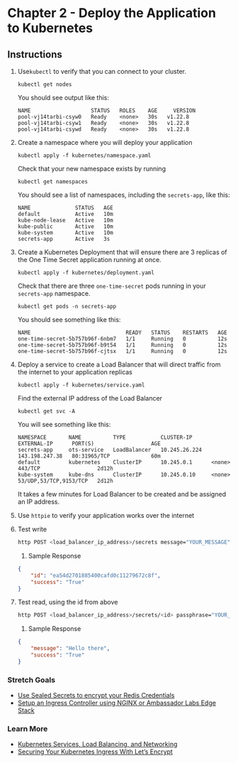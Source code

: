 # Chapter 2 - Deploy the Application to Kubernetes

## Instructions

1. Use`kubectl` to verify that you can connect to your cluster. 
    ```shell
    kubectl get nodes
    ```
    You should see output like this: 
    ```shell
    NAME                   STATUS   ROLES    AGE     VERSION
    pool-vj14tarbi-csyw0   Ready    <none>   30s   v1.22.8
    pool-vj14tarbi-csyw1   Ready    <none>   30s   v1.22.8
    pool-vj14tarbi-csywd   Ready    <none>   30s   v1.22.8
    ```

1. Create a namespace where you will deploy your application
    ```shell
    kubectl apply -f kubernetes/namespace.yaml
    ```

    Check that your new namespace exists by running 
    ```shell
    kubectl get namespaces
    ```

    You should see a list of namespaces, including the `secrets-app`, like this:
    ```shell
    NAME              STATUS   AGE
    default           Active   10m
    kube-node-lease   Active   10m
    kube-public       Active   10m
    kube-system       Active   10m
    secrets-app       Active   3s
    ```
1. Create a Kubernetes Deployment that will ensure there are 3 replicas of the One Time Secret application running at once.
    ```shell
    kubectl apply -f kubernetes/deployment.yaml
    ```
    Check that there are three `one-time-secret` pods running in your `secrets-app` namespace.
    ```shell
    kubectl get pods -n secrets-app
    ```
    You should see something like this:
    ```shell
    NAME                              READY   STATUS    RESTARTS   AGE
    one-time-secret-5b757b96f-6nbm7   1/1     Running   0          12s
    one-time-secret-5b757b96f-b9t54   1/1     Running   0          12s
    one-time-secret-5b757b96f-cjtsx   1/1     Running   0          12s
    ```

1. Deploy a service to create a Load Balancer that will direct traffic from the internet to your application replicas 
    ```shell
    kubectl apply -f kubernetes/service.yaml
    ```
    Find the external IP address of the Load Balancer
    ```shell
    kubectl get svc -A
    ```
    You will see something like this:
    ```shell
    NAMESPACE       NAME          TYPE           CLUSTER-IP      EXTERNAL-IP      PORT(S)                  AGE
    secrets-app     ots-service   LoadBalancer   10.245.26.224   143.198.247.38   80:31965/TCP             60m
    default         kubernetes    ClusterIP      10.245.0.1      <none>           443/TCP                  2d12h
    kube-system     kube-dns      ClusterIP      10.245.0.10     <none>           53/UDP,53/TCP,9153/TCP   2d12h
    ```
    It takes a few minutes for Load Balancer to be created and be assigned an IP address. 

1. Use `httpie` to verify your application works over the internet
1.  Test write 
    ```bash
    http POST <load_balancer_ip_address>/secrets message="YOUR_MESSAGE" passphrase="YOUR_PASSPHRASE"
    ```
    1. Sample Response
    ```json
    {
        "id": "ea54d2701885400cafd0c11279672c8f",
        "success": "True"
    }
    ```
1. Test read, using the id from above
    ```bash
    http POST <load_balancer_ip_address>/secrets/<id> passphrase="YOUR_PASSPHRASE"
    ```
    1. Sample Response
    ```json
    {
        "message": "Hello there",
        "success": "True"
    }
    ```

### Stretch Goals 
- [Use Sealed Secrets to encrypt your Redis Credentials](https://github.com/digitalocean/Kubernetes-Starter-Kit-Developers/tree/main/08-kubernetes-sealed-secrets)
- [Setup an Ingress Controller using NGINX or Ambassador Labs Edge Stack](https://github.com/digitalocean/Kubernetes-Starter-Kit-Developers/tree/main/03-setup-ingress-controller)

### Learn More
- [Kubernetes Services, Load Balancing, and Networking](https://kubernetes.io/docs/concepts/services-networking/)
- [Securing Your Kubernetes Ingress With Let’s Encrypt](https://www.digitalocean.com/community/tech_talks/securing-your-kubernetes-ingress-with-lets-encrypt)